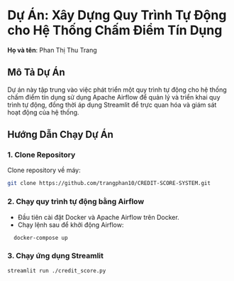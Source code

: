 # Dự Án: Xây Dựng Quy Trình Tự Động cho Hệ Thống Chấm Điểm Tín Dụng

**Họ và tên**: Phan Thị Thu Trang

## Mô Tả Dự Án

Dự án này tập trung vào việc phát triển một quy trình tự động cho hệ thống chấm điểm tín dụng sử dụng Apache Airflow để quản lý và triển khai quy trình tự động, đồng thời áp dụng Streamlit để trực quan hóa và giám sát hoạt động của hệ thống.

## Hướng Dẫn Chạy Dự Án

### 1. Clone Repository
Clone repository về máy:
```bash
git clone https://github.com/trangphan10/CREDIT-SCORE-SYSTEM.git
```
### 2. Chạy quy trình tự động bằng Airflow

- Đầu tiên cài đặt Docker và Apache Airflow trên Docker.
- Chạy lệnh sau để khởi động Airflow:
```bash
  docker-compose up
```

### 3. Chạy ứng dụng Streamlit
```bash
streamlit run ./credit_score.py
```

